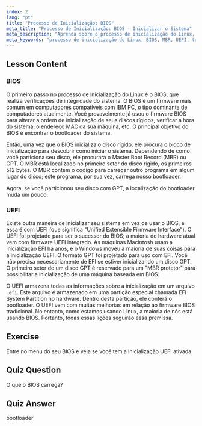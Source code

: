 ```yaml
---
index: 2
lang: "pt"
title: "Processo de Inicialização: BIOS"
meta_title: "Processo de Inicialização: BIOS - Inicializar o Sistema"
meta_description: "Aprenda sobre o processo de inicialização do Linux, BIOS e MBR. Entenda como seu sistema inicia com este guia amigável para iniciantes. Explore os conceitos de UEFI!"
meta_keywords: "processo de inicialização do Linux, BIOS, MBR, UEFI, tutorial de Linux, bootloader, Linux para iniciantes, inicialização do sistema"
---
```


## Lesson Content

### BIOS

O primeiro passo no processo de inicialização do Linux é o BIOS, que realiza verificações de integridade do sistema. O BIOS é um firmware mais comum em computadores compatíveis com IBM PC, o tipo dominante de computadores atualmente. Você provavelmente já usou o firmware BIOS para alterar a ordem de inicialização de seus discos rígidos, verificar a hora do sistema, o endereço MAC da sua máquina, etc. O principal objetivo do BIOS é encontrar o bootloader do sistema.

Então, uma vez que o BIOS inicializa o disco rígido, ele procura o bloco de inicialização para descobrir como iniciar o sistema. Dependendo de como você particiona seu disco, ele procurará o Master Boot Record (MBR) ou GPT. O MBR está localizado no primeiro setor do disco rígido, os primeiros 512 bytes. O MBR contém o código para carregar outro programa em algum lugar do disco; este programa, por sua vez, carrega nosso bootloader.

Agora, se você particionou seu disco com GPT, a localização do bootloader muda um pouco.

### UEFI

Existe outra maneira de inicializar seu sistema em vez de usar o BIOS, e essa é com UEFI (que significa "Unified Extensible Firmware Interface"). O UEFI foi projetado para ser o sucessor do BIOS; a maioria do hardware atual vem com firmware UEFI integrado. As máquinas Macintosh usam a inicialização EFI há anos, e o Windows moveu a maioria de suas coisas para a inicialização UEFI. O formato GPT foi projetado para uso com EFI. Você não precisa necessariamente de EFI se estiver inicializando um disco GPT. O primeiro setor de um disco GPT é reservado para um "MBR protetor" para possibilitar a inicialização de uma máquina baseada em BIOS.

O UEFI armazena todas as informações sobre a inicialização em um arquivo `.efi`. Este arquivo é armazenado em uma partição especial chamada EFI System Partition no hardware. Dentro desta partição, ele conterá o bootloader. O UEFI vem com muitas melhorias em relação ao firmware BIOS tradicional. No entanto, como estamos usando Linux, a maioria de nós está usando BIOS. Portanto, todas essas lições seguirão essa premissa.

## Exercise

Entre no menu do seu BIOS e veja se você tem a inicialização UEFI ativada.

## Quiz Question

O que o BIOS carrega?

## Quiz Answer

bootloader
